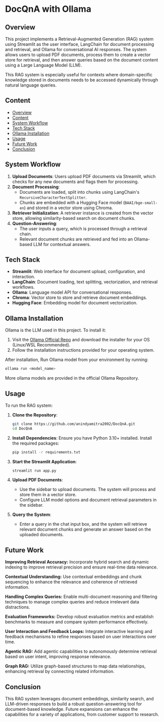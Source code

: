 # DocQnA with Ollama

## Overview

This project implements a Retrieval-Augmented Generation (RAG) system using Streamlit as the user interface, LangChain for document processing and retrieval, and Ollama for conversational AI responses. The system allows users to upload PDF documents, process them to create a vector store for retrieval, and then answer queries based on the document content using a Large Language Model (LLM). 

This RAG system is especially useful for contexts where domain-specific knowledge stored in documents needs to be accessed dynamically through natural language queries.

## Content

- [Overview](#overview)
- [Content](#content)
- [System Workflow](#system-workflow)
- [Tech Stack](#tech-stack)
- [Ollama Installation](#ollama-installation)
- [Usage](#usage)
- [Future Work](#future-work)
- [Conclusion](#conclusion)

## System Workflow

1. **Upload Documents**: Users upload PDF documents via Streamlit, which checks for any new documents and flags them for processing.
2. **Document Processing**:
   - Documents are loaded, split into chunks using LangChain's `RecursiveCharacterTextSplitter`.
   - Chunks are embedded with a Hugging Face model (`BAAI/bge-small-en`) and stored in a vector store using Chroma.
3. **Retriever Initialization**: A retriever instance is created from the vector store, allowing similarity-based search on document chunks.
4. **Question-Answering**:
   - The user inputs a query, which is processed through a retrieval chain.
   - Relevant document chunks are retrieved and fed into an Ollama-based LLM for contextual answers.

## Tech Stack

- **Streamlit**: Web interface for document upload, configuration, and interaction.
- **LangChain**: Document loading, text splitting, vectorization, and retrieval workflows.
- **Ollama**: Language model API for conversational responses.
- **Chroma**: Vector store to store and retrieve document embeddings.
- **Hugging Face**: Embedding model for document vectorization.

## Ollama Installation

Ollama is the LLM used in this project. To install it:

1. Visit the [Ollama Official Repo](https://github.com/ollama/ollama) and download the installer for your OS (Linux/WSL Recommended).
2. Follow the installation instructions provided for your operating system.

After installation, Run Ollama model from your environment by running:

```bash
ollama run <model_name>
```
More ollama models are provided in the official Ollama Repository.

## Usage

To run the RAG system:

1. **Clone the Repository**:
    ```bash
    git clone https://github.com/anindyamitra2002/DocQnA.git
    cd DocQnA
    ```

2. **Install Dependencies**:
    Ensure you have Python 3.10+ installed. Install the required packages:
    ```bash
    pip install -r requirements.txt
    ```

3. **Start the Streamlit Application**:
    ```bash
    streamlit run app.py
    ```

4. **Upload PDF Documents**:
    - Use the sidebar to upload documents. The system will process and store them in a vector store.
    - Configure LLM model options and document retrieval parameters in the sidebar.

5. **Query the System**:
    - Enter a query in the chat input box, and the system will retrieve relevant document chunks and generate an answer based on the uploaded documents.
  
## Future Work

**Improving Retrieval Accuracy:**  Incorporate hybrid search and dynamic indexing to improve retrieval precision and ensure real-time data relevance.

**Contextual Understanding:**  Use contextual embeddings and chunk sequencing to enhance the relevance and coherence of retrieved information.

**Handling Complex Queries:**  Enable multi-document reasoning and filtering techniques to manage complex queries and reduce irrelevant data distractions.

**Evaluation Frameworks:**  Develop robust evaluation metrics and establish benchmarks to measure and compare system performance effectively.

**User Interaction and Feedback Loops:**  Integrate interactive learning and feedback mechanisms to refine responses based on user interactions over time.

**Agentic RAG:**  Add agentic capabilities to autonomously determine retrieval based on user intent, improving response relevance.

**Graph RAG:**  Utilize graph-based structures to map data relationships, enhancing retrieval by connecting related information.

## Conclusion

This RAG system leverages document embeddings, similarity search, and LLM-driven responses to build a robust question-answering tool for document-based knowledge. Future expansions can enhance the capabilities for a variety of applications, from customer support to research.

